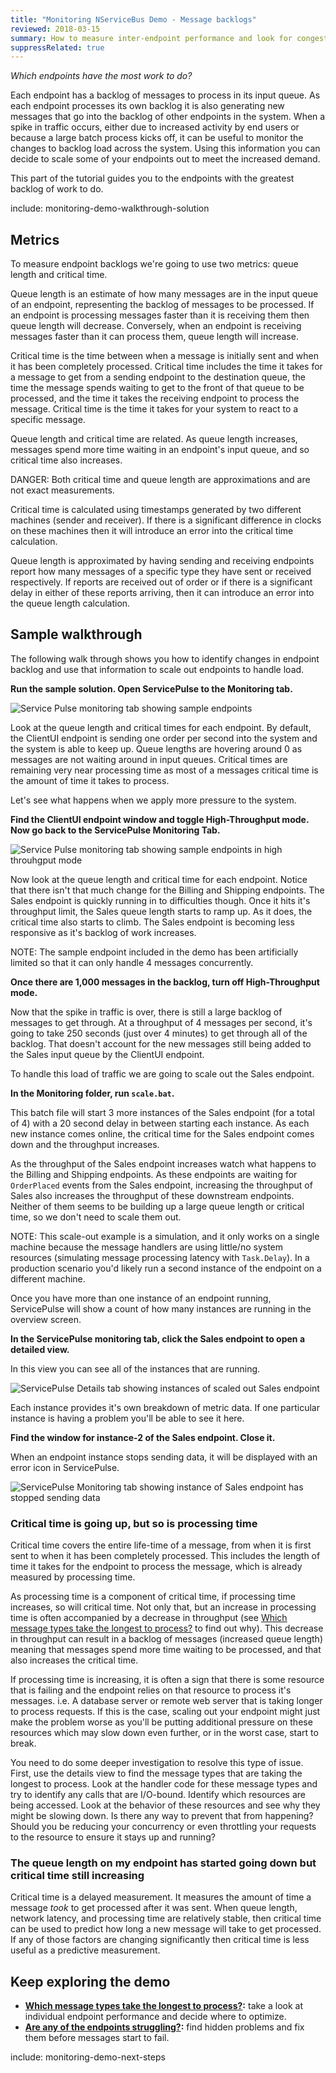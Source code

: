 ```yaml
---
title: "Monitoring NServiceBus Demo - Message backlogs"
reviewed: 2018-03-15
summary: How to measure inter-endpoint performance and look for congestion with the queue length and critical time metrics.
suppressRelated: true
---
```


_Which endpoints have the most work to do?_

Each endpoint has a backlog of messages to process in its input queue. As each endpoint processes its own backlog it is also generating new messages that go into the backlog of other endpoints in the system. When a spike in traffic occurs, either due to increased activity by end users or because a large batch process kicks off, it can be useful to monitor the changes to backlog load across the system. Using this information you can decide to scale some of your endpoints out to meet the increased demand.

This part of the tutorial guides you to the endpoints with the greatest backlog of work to do.

include: monitoring-demo-walkthrough-solution


## Metrics

To measure endpoint backlogs we're going to use two metrics: queue length and critical time.

Queue length is an estimate of how many messages are in the input queue of an endpoint, representing the backlog of messages to be processed. If an endpoint is processing messages faster than it is receiving them then queue length will decrease. Conversely, when an endpoint is receiving messages faster than it can process them, queue length will increase.

Critical time is the time between when a message is initially sent and when it has been completely processed. Critical time includes the time it takes for a message to get from a sending endpoint to the destination queue, the time the message spends waiting to get to the front of that queue to be processed, and the time it takes the receiving endpoint to process the message. Critical time is the time it takes for your system to react to a specific message.

Queue length and critical time are related. As queue length increases, messages spend more time waiting in an endpoint's input queue, and so critical time also increases.

DANGER: Both critical time and queue length are approximations and are not exact measurements.

Critical time is calculated using timestamps generated by two different machines (sender and receiver). If there is a significant difference in clocks on these machines then it will introduce an error into the critical time calculation. 

Queue length is approximated by having sending and receiving endpoints report how many messages of a specific type they have sent or received respectively. If reports are received out of order or if there is a significant delay in either of these reports arriving, then it can introduce an error into the queue length calculation.


## Sample walkthrough

The following walk through shows you how to identify changes in endpoint backlog and use that information to scale out endpoints to handle load.

**Run the sample solution. Open ServicePulse to the Monitoring tab.**

![Service Pulse monitoring tab showing sample endpoints](servicepulse-monitoring-tab-sample-low-throughput.png)

Look at the queue length and critical times for each endpoint. By default, the ClientUI endpoint is sending one order per second into the system and the system is able to keep up. Queue lengths are hovering around 0 as messages are not waiting around in input queues. Critical times are remaining very near processing time as most of a messages critical time is the amount of time it takes to process. 

Let's see what happens when we apply more pressure to the system.

**Find the ClientUI endpoint window and toggle High-Throughput mode. Now go back to the ServicePulse Monitoring Tab.**

![Service Pulse monitoring tab showing sample endpoints in high throuhgput mode](servicepulse-monitoring-tab-sample-high-throughput.png)

Now look at the queue length and critical time for each endpoint. Notice that there isn't that much change for the Billing and Shipping endpoints. The Sales endpoint is quickly running in to difficulties though. Once it hits it's throughput limit, the Sales queue length starts to ramp up. As it does, the critical time also starts to climb. The Sales endpoint is becoming less responsive as it's backlog of work increases.

NOTE: The sample endpoint included in the demo has been artificially limited so that it can only handle 4 messages concurrently. 

**Once there are 1,000 messages in the backlog, turn off High-Throughput mode.**

Now that the spike in traffic is over, there is still a large backlog of messages to get through. At a throughput of 4 messages per second, it's going to take 250 seconds (just over 4 minutes) to get through all of the backlog. That doesn't account for the new messages still being added to the Sales input queue by the ClientUI endpoint.

To handle this load of traffic we are going to scale out the Sales endpoint.

**In the Monitoring folder, run `scale.bat`.**

This batch file will start 3 more instances of the Sales endpoint (for a total of 4) with a 20 second delay in between starting each instance. As each new instance comes online, the critical time for the Sales endpoint comes down and the throughput increases.

As the throughput of the Sales endpoint increases watch what happens to the Billing and Shipping endpoints. As these endpoints are waiting for `OrderPlaced` events from the Sales endpoint, increasing the throughput of Sales also increases the throughput of these downstream endpoints. Neither of them seems to be building up a large queue length or critical time, so we don't need to scale them out.

NOTE: This scale-out example is a simulation, and it only works on a single machine because the message handlers are using little/no system resources (simulating message processing latency with `Task.Delay`). In a production scenario you'd likely run a second instance of the endpoint on a different machine.

Once you have more than one instance of an endpoint running, ServicePulse will show a count of how many instances are running in the overview screen.

**In the ServicePulse monitoring tab, click the Sales endpoint to open a detailed view.**

In this view you can see all of the instances that are running.

![ServicePulse Details tab showing instances of scaled out Sales endpoint](servicepulse-monitoring-details-scaled-out-sales.png)

Each instance provides it's own breakdown of metric data. If one particular instance is having a problem you'll be able to see it here. 

**Find the window for instance-2 of the Sales endpoint. Close it.**

When an endpoint instance stops sending data, it will be displayed with an error icon in ServicePulse.

![ServicePulse Monitoring tab showing instance of Sales endpoint has stopped sending data](servicepulse-monitoring-tab-instance-stopped.png)


### Critical time is going up, but so is processing time

Critical time covers the entire life-time of a message, from when it is first sent to when it has been completely processed. This includes the length of time it takes for the endpoint to process the message, which is already measured by processing time.

As processing time is a component of critical time, if processing time increases, so will critical time. Not only that, but an increase in processing time is often accompanied by a decrease in throughput (see [Which message types take the longest to process?](walkthrough-1.md) to find out why). This decrease in throughput can result in a backlog of messages (increased queue length) meaning that messages spend more time waiting to be processed, and that also increases the critical time.

If processing time is increasing, it is often a sign that there is some resource that is failing and the endpoint relies on that resource to process it's messages. i.e. A database server or remote web server that is taking longer to process requests. If this is the case, scaling out your endpoint might just make the problem worse as you'll be putting additional pressure on these resources which may slow down even further, or in the worst case, start to break.

You need to do some deeper investigation to resolve this type of issue. First, use the details view to find the message types that are taking the longest to process. Look at the handler code for these message types and try to identify any calls that are I/O-bound. Identify which resources are being accessed. Look at the behavior of these resources and see why they might be slowing down. Is there any way to prevent that from happening? Should you be reducing your concurrency or even throttling your requests to the resource to ensure it stays up and running?


### The queue length on my endpoint has started going down but critical time still increasing

Critical time is a delayed measurement. It measures the amount of time a message _took_ to get processed after it was sent. When queue length, network latency, and processing time are relatively stable, then critical time can be used to predict how long a new message will take to get processed. If any of those factors are changing significantly then critical time is less useful as a predictive measurement.


## Keep exploring the demo

- **[Which message types take the longest to process?](./walkthrough-1.md):** take a look at individual endpoint performance and decide where to optimize.
- **[Are any of the endpoints struggling?](./walkthrough-3.md):** find hidden problems and fix them before messages start to fail.

include: monitoring-demo-next-steps
